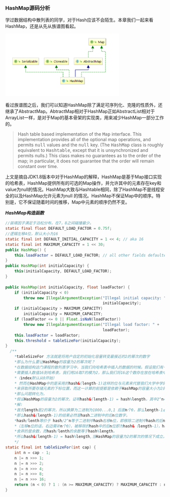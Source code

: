 ### HashMap源码分析

学过数据结构中散列表的同学，对于Hash应该不会陌生。本章我们一起来看HashMap，还是从先从族谱图看起。

<img src="./HashMap.png" alt="HashMap" style="zoom:75%;" />

看过族谱图之后，我们可以知道HashMap除了满足可序列化、克隆的性质外，还继承了AbstractMap。AbtractMap相对于HashMap正如AbstractList相对于ArrayList一样，是对于Map的基本骨架的实现类，用来减少HashMap一部分工作的。

>Hash table based implementation of the <tt>Map</tt> interface.  This
>implementation provides all of the optional map operations, and permits
><tt>null</tt> values and the <tt>null</tt> key.  (The <tt>HashMap</tt>
>class is roughly equivalent to <tt>Hashtable</tt>, except that it is
>unsynchronized and permits nulls.)  This class makes no guarantees as to
>the order of the map; in particular, it does not guarantee that the order
>will remain constant over time.

上文是摘自JDK1.8版本中对于HashMap的解释，HashMap是基于Map接口实现的哈希表，HashMap提供所有的可选的Map操作，并允许其中的元素存在key和value为null的情况。HashMap大致与Hashtable相同，除了HashMap不是线程安全的以及HashMap允许元素为null 的情况。HashMap不保证Map中的顺序。特别是，它不保证随着时间的推移，Map中元素的顺序仍然不变。

***HashMap构造函数***

```java
//装填因子满足于泊松分布，在7，8之间碰撞最少。
static final float DEFAULT_LOAD_FACTOR = 0.75f;
//逻辑左移4位，默认大小为16
static final int DEFAULT_INITIAL_CAPACITY = 1 << 4; // aka 16
static final int MAXIMUM_CAPACITY = 1 << 30;
public HashMap() {
    this.loadFactor = DEFAULT_LOAD_FACTOR; // all other fields defaulted
}
public HashMap(int initialCapacity) {
    this(initialCapacity, DEFAULT_LOAD_FACTOR);
}

public HashMap(int initialCapacity, float loadFactor) {
    if (initialCapacity < 0)
        throw new IllegalArgumentException("Illegal initial capacity: " +
                                           initialCapacity);
    if (initialCapacity > MAXIMUM_CAPACITY)
        initialCapacity = MAXIMUM_CAPACITY;
    if (loadFactor <= 0 || Float.isNaN(loadFactor))
        throw new IllegalArgumentException("Illegal load factor: " +
                                           loadFactor);
    this.loadFactor = loadFactor;
    this.threshold = tableSizeFor(initialCapacity);
}
  /**
    *tableSizeFor 方法就是将用户自定的初始化容量转变最接近的2的幂次的数字
    *那么为什么要让HashMap的容量为2的幂次呢？
    *在数据结构这门课程的散列表学习中，当我们向哈希表中插入的数据的时候。假设我们有一个length为7的表，
    *需要插入数值16到哈希表，我们用16取7的模为2，那么我们将16这个数存在放在哈希表中的index为2的位置
    *（index默认从0开始）
    * 然而在HashMap中的是采用的hash&(length-1)这样的位与元素来代替我们大学中学的取模运算的方式，
    *来获取所要存储元素的下标位置，而这一计算的前提都是依赖于HashMap的容量大小为2的幂次。
    *那么问题转化为，
    *假设HashMap的容量为2的幂次，证明hash&(length-1) = hash%length，其中2^n=length
    *解:
    *首先length是2的幂次，所以换算为二进制为1000...0,1 后面n个0，那么length-1必然是0111...1, 0后面n个1
    *那么hash&(length-1)的结果必然是hash二进制中的后n位数字。
    *hash/lenth等价于 hash/2^n等于二进制中hash右移n位，即移除二进制中hash的后n位数字。
    *（左移n位的话，右边需补n个0），被移除的hash中的后n位即为hash&（length-1），hash/lenth剩下的是商，
    *舍弃的是余数，而hash/lenth的余数等于hash%length。
    *所以hash&(length-1) = hash%length,当HashMap的容量为2的幂次的情况下成立。
    */
static final int tableSizeFor(int cap) {
    int n = cap - 1;
    n |= n >>> 1;
    n |= n >>> 2;
    n |= n >>> 4;
    n |= n >>> 8;
    n |= n >>> 16;
    return (n < 0) ? 1 : (n >= MAXIMUM_CAPACITY) ? MAXIMUM_CAPACITY : n + 1;
}
```

